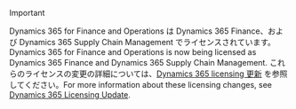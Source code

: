> [!IMPORTANT]
> <span data-ttu-id="25b8a-101">Dynamics 365 for Finance and Operations は Dynamics 365 Finance、および Dynamics 365 Supply Chain Management でライセンスされています。</span><span class="sxs-lookup"><span data-stu-id="25b8a-101">Dynamics 365 for Finance and Operations is now being licensed as Dynamics 365 Finance and Dynamics 365 Supply Chain Management.</span></span> <span data-ttu-id="25b8a-102">これらのライセンスの変更の詳細については、[Dynamics 365 licensing 更新](https://docs.microsoft.com/dynamics365/licensing/update) を参照してください。</span><span class="sxs-lookup"><span data-stu-id="25b8a-102">For more information about these licensing changes, see [Dynamics 365 Licensing Update](https://docs.microsoft.com/dynamics365/licensing/update).</span></span> 
